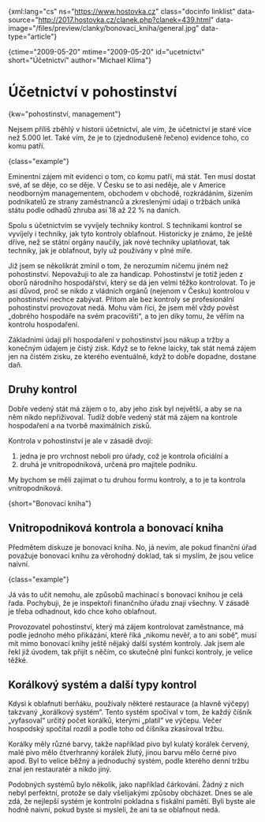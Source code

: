 
{xml:lang="cs" ns="https://www.hostovka.cz" class="docinfo linklist" data-source="http://2017.hostovka.cz/clanek.php?clanek=439.html" data-image="/files/preview/clanky/bonovaci_kniha/general.jpg" data-type="article"}

{ctime="2009-05-20" mtime="2009-05-20" id="ucetnictvi" short="Účetnictví" author="Michael Klíma"}

# Účetnictví v pohostinství

{kw="pohostinství, management"}

Nejsem příliš zběhlý v historii účetnictví, ale vím, že účetnictví je staré více než 5.000 let. Také vím, že je to (zjednodušeně řečeno) evidence toho, co komu patří.

{class="example"}

Eminentní zájem mít evidenci o tom, co komu patří, má stát. Ten musí dostat své, ať se děje, co se děje. V Česku se to asi neděje, ale v Americe neodborným managementem, obchodem v obchodě, rozkrádáním, šizením podnikatelů ze strany zaměstnanců a zkreslenými údaji o tržbách uniká státu podle odhadů zhruba asi 18 až 22 % na daních.

Spolu s účetnictvím se vyvíjely techniky kontrol. S technikami kontrol se vyvíjely i techniky, jak tyto kontroly oblafnout. Historicky je známo, že ještě dříve, než se státní orgány naučily, jak nové techniky uplatňovat, tak techniky, jak je oblafnout, byly už používány v plné míře. 

Již jsem se několikrát zmínil o tom, že nerozumím ničemu jiném než pohostinství. Nepovažuji to ale za handicap. Pohostinství je totiž jeden z oborů národního hospodářství, který se dá jen velmi těžko kontrolovat. To je asi důvod, proč se nikdo z vládních orgánů (nejenom v Česku) kontrolou v pohostinství nechce zabývat. Přitom ale bez kontroly se profesionální pohostinství provozovat nedá. Mohu vám říci, že jsem měl vždy pověst „dobrého hospodáře na svém pracovišti“, a to jen díky tomu, že věřím na kontrolu hospodaření.

Základními údaji při hospodaření v pohostinství jsou nákup a tržby a konečným údajem je čistý zisk. Když se to řekne laicky, tak stát nemá zájem jen na čistém zisku, ze kterého eventuálně, když to dobře dopadne, dostane daň.

## Druhy kontrol

Dobře vedený stát má zájem o to, aby jeho zisk byl největší, a aby se na něm nikdo nepřiživoval. Tudíž dobře vedený stát má zájem na kontrole hospodaření a na tvorbě maximálních zisků.

Kontrola v pohostinství je ale v zásadě dvojí:

  1. jedna je pro vrchnost neboli pro úřady, což je kontrola oficiální a
  2. druhá je vnitropodniková, určená pro majitele podniku.

My bychom se měli zajímat o tu druhou formu kontroly, a to je ta kontrola vnitropodniková.

{short="Bonovací kniha"}

## Vnitropodniková kontrola a bonovací kniha

Předmětem diskuze je bonovací kniha. No, já nevím, ale pokud finanční úřad považuje bonovací knihu za věrohodný doklad, tak si myslím, že jsou velice naivní.

{class="example"}

Já vás to učit nemohu, ale způsobů machinací s bonovací knihou je celá řada. Pochybuji, že je inspektoři finančního úřadu znají všechny. V zásadě je třeba odhadnout, kdo chce koho oblafnout.

Provozovatel pohostinství, který má zájem kontrolovat zaměstnance, má podle jednoho mého přikázání, které říká „nikomu nevěř, a to ani sobě“, musí mít mimo bonovací knihy ještě nějaký další systém kontroly. Jak jsem ale řekl již úvodem, tak přijít s něčím, co skutečně plní funkci kontroly, je velice těžké.

## Korálkový systém a další typy kontrol

Kdysi k oblafnutí berňáku, používaly některé restaurace (a hlavně výčepy) takzvaný „korálkový systém“. Tento systém spočíval v tom, že každý číšník „vyfasoval“ určitý počet korálků, kterými „platil“ ve výčepu. Večer hospodský spočítal rozdíl a podle toho od číšníka zkasíroval tržbu.

Korálky měly různé barvy, takže například pivo byl kulatý korálek červený, malé pivo mělo čtverhranný korálek žlutý, jinou barvu mělo černé pivo apod. Byl to velice běžný a jednoduchý systém, podle kterého denní tržbu znal jen restauratér a nikdo jiný.

Podobných systémů bylo několik, jako například čárkování. Žádný z nich nebyl perfektní, protože se daly všelijakými způsoby obcházet. Dnes se ale zdá, že nejlepší systém je kontrolní pokladna s fiskální pamětí. Byli byste ale hodně naivní, pokud byste si mysleli, že ani ta se oblafnout nedá.
